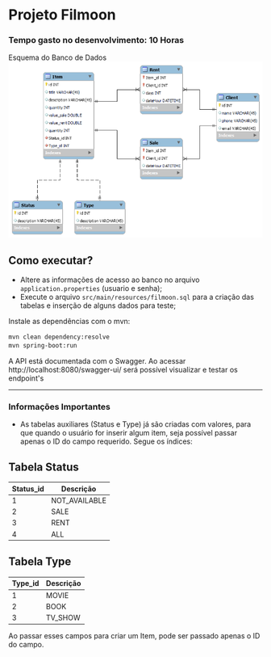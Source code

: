 # Projeto Filmoon

### Tempo gasto no desenvolvimento: 10 Horas

Esquema do Banco de Dados
![plot](./filmoon_scheme.png)

## Como executar?

- Altere as informações de acesso ao banco no arquivo `application.properties` (usuario e senha);
- Execute o arquivo `src/main/resources/filmoon.sql` para a criação das tabelas e inserção de alguns dados para teste;

Instale as dependências com o mvn:

```bash
mvn clean dependency:resolve
mvn spring-boot:run
```

A API está documentada com o Swagger. Ao acessar http://localhost:8080/swagger-ui/ será possível visualizar e testar os
endpoint's

<hr/>

### Informações Importantes

- As tabelas auxiliares (Status e Type) já são criadas com valores, para que quando o usuário for inserir algum item,
  seja possível passar apenas o ID do campo requerido. Segue os índices:

## Tabela Status

| Status_id | Descrição    |
| ----------| ------------ |
| 1         | NOT_AVAILABLE |
| 2         | SALE |
| 3         | RENT |
| 4         | ALL |



## Tabela Type

| Type_id | Descrição    |
| ----------| ------------ |
| 1         | MOVIE |
| 2         | BOOK |
| 3         | TV_SHOW |

Ao passar esses campos para criar um Item, pode ser passado apenas o ID do campo.


